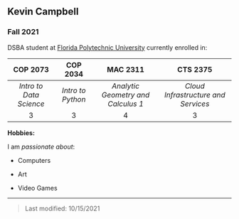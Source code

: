 ## Kevin Campbell

### Fall 2021

DSBA student at [Florida Polytechnic University](https://www.floridapoly.edu) currently enrolled in:

| **COP 2073** | **COP 2034** | **MAC 2311** | **CTS 2375** |
|:-----:|:-----:|:-----:|:-----:|
| *Intro to Data Science* | *Intro to Python* | *Analytic Geometry and Calculus 1* | *Cloud Infrastructure and Services* |
| 3 | 3 | 4 | 3 |


**Hobbies:**

I am _passionate about_: 

- Computers

- Art

- Video Games

***

> Last modified: 10/15/2021
